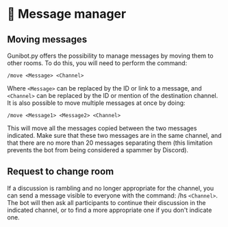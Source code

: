 <!--
Ce programme est régi par la licence CeCILL soumise au droit français et
respectant les principes de diffusion des logiciels libres. Vous pouvez
utiliser, modifier et/ou redistribuer ce programme sous les conditions
de la licence CeCILL diffusée sur le site "http://www.cecill.info".
-->

# 💬 Message manager

## Moving messages

Gunibot.py offers the possibility to manage messages by moving them to other rooms. To do this, you will need to perform the command:

`/move <Message> <Channel>`

Where `<Message>` can be replaced by the ID or link to a message, and `<Channel>` can be replaced by the ID or mention of the destination channel. It is also possible to move multiple messages at once by doing:

`/move <Message1> <Message2> <Channel>`

This will move all the messages copied between the two messages indicated. Make sure that these two messages are in the same channel, and that there are no more than 20 messages separating them (this limitation prevents the bot from being considered a spammer by Discord).

## Request to change room

If a discussion is rambling and no longer appropriate for the channel, you can send a message visible to everyone with the command: /hs `<Channel>`. The bot will then ask all participants to continue their discussion in the indicated channel, or to find a more appropriate one if you don't indicate one.

